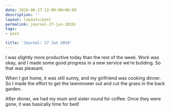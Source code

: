```yaml
---
date: 2019-06-27 12:00:00+00:00
description: ''
layout: layouts/post
permalink: journal-27-jun-2019/
tags:
- post

title: 'Journal: 27 Jun 2019'
---
```


<p>I was slightly more productive today than the rest of the week. Work was okay, and I made some good progress in a new service we&#8217;re building. So that was pleasant.</p>
<p>When I got home, it was still sunny, and my girlfriend was cooking dinner. So I made the effort to get the lawnmower out and cut the grass in the back garden.</p>
<p>After dinner, we had my mum and sister round for coffee. Once they were gone, it was basically time for bed!</p>
